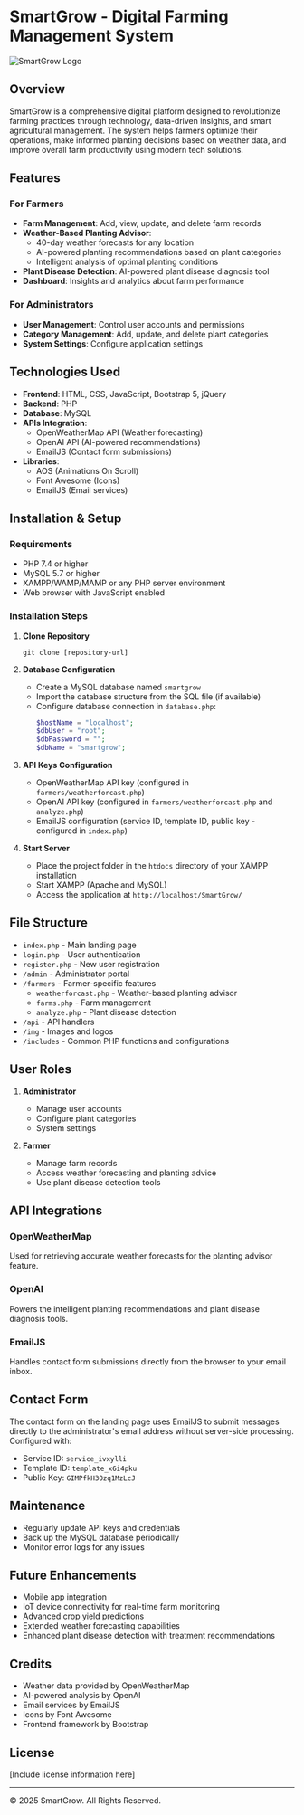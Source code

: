 # SmartGrow - Digital Farming Management System

![SmartGrow Logo](img/logo1.png)

## Overview

SmartGrow is a comprehensive digital platform designed to revolutionize farming practices through technology, data-driven insights, and smart agricultural management. The system helps farmers optimize their operations, make informed planting decisions based on weather data, and improve overall farm productivity using modern tech solutions.

## Features

### For Farmers

- **Farm Management**: Add, view, update, and delete farm records
- **Weather-Based Planting Advisor**:
  - 40-day weather forecasts for any location
  - AI-powered planting recommendations based on plant categories
  - Intelligent analysis of optimal planting conditions
- **Plant Disease Detection**: AI-powered plant disease diagnosis tool
- **Dashboard**: Insights and analytics about farm performance

### For Administrators

- **User Management**: Control user accounts and permissions
- **Category Management**: Add, update, and delete plant categories
- **System Settings**: Configure application settings

## Technologies Used

- **Frontend**: HTML, CSS, JavaScript, Bootstrap 5, jQuery
- **Backend**: PHP
- **Database**: MySQL
- **APIs Integration**:
  - OpenWeatherMap API (Weather forecasting)
  - OpenAI API (AI-powered recommendations)
  - EmailJS (Contact form submissions)
- **Libraries**:
  - AOS (Animations On Scroll)
  - Font Awesome (Icons)
  - EmailJS (Email services)

## Installation & Setup

### Requirements

- PHP 7.4 or higher
- MySQL 5.7 or higher
- XAMPP/WAMP/MAMP or any PHP server environment
- Web browser with JavaScript enabled

### Installation Steps

1. **Clone Repository**

   ```
   git clone [repository-url]
   ```

2. **Database Configuration**

   - Create a MySQL database named `smartgrow`
   - Import the database structure from the SQL file (if available)
   - Configure database connection in `database.php`:
     ```php
     $hostName = "localhost";
     $dbUser = "root";
     $dbPassword = "";
     $dbName = "smartgrow";
     ```

3. **API Keys Configuration**

   - OpenWeatherMap API key (configured in `farmers/weatherforcast.php`)
   - OpenAI API key (configured in `farmers/weatherforcast.php` and `analyze.php`)
   - EmailJS configuration (service ID, template ID, public key - configured in `index.php`)

4. **Start Server**
   - Place the project folder in the `htdocs` directory of your XAMPP installation
   - Start XAMPP (Apache and MySQL)
   - Access the application at `http://localhost/SmartGrow/`

## File Structure

- `index.php` - Main landing page
- `login.php` - User authentication
- `register.php` - New user registration
- `/admin` - Administrator portal
- `/farmers` - Farmer-specific features
  - `weatherforcast.php` - Weather-based planting advisor
  - `farms.php` - Farm management
  - `analyze.php` - Plant disease detection
- `/api` - API handlers
- `/img` - Images and logos
- `/includes` - Common PHP functions and configurations

## User Roles

1. **Administrator**

   - Manage user accounts
   - Configure plant categories
   - System settings

2. **Farmer**
   - Manage farm records
   - Access weather forecasting and planting advice
   - Use plant disease detection tools

## API Integrations

### OpenWeatherMap

Used for retrieving accurate weather forecasts for the planting advisor feature.

### OpenAI

Powers the intelligent planting recommendations and plant disease diagnosis tools.

### EmailJS

Handles contact form submissions directly from the browser to your email inbox.

## Contact Form

The contact form on the landing page uses EmailJS to submit messages directly to the administrator's email address without server-side processing. Configured with:

- Service ID: `service_ivxylli`
- Template ID: `template_x6i4pku`
- Public Key: `GIMPfkH3Ozq1MzLcJ`

## Maintenance

- Regularly update API keys and credentials
- Back up the MySQL database periodically
- Monitor error logs for any issues

## Future Enhancements

- Mobile app integration
- IoT device connectivity for real-time farm monitoring
- Advanced crop yield predictions
- Extended weather forecasting capabilities
- Enhanced plant disease detection with treatment recommendations

## Credits

- Weather data provided by OpenWeatherMap
- AI-powered analysis by OpenAI
- Email services by EmailJS
- Icons by Font Awesome
- Frontend framework by Bootstrap

## License

[Include license information here]

---

© 2025 SmartGrow. All Rights Reserved.
